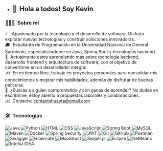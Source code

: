 - ## 👋 &nbsp;Hola a todos! Soy Kevin
<!-- <p align="center">
  <a href="https://github.com/AVS1508">
    <img alt="Night Coding" src="https://raw.githubusercontent.com/AVS1508/AVS1508/master/assets/Night-Coding.gif" />
  </a>
</p> -->
<!--align="right"-->

### 👨🏻‍💻 &nbsp;Sobre mi




💡 &nbsp; Apasionado por la tecnología y el desarrollo de software. Disfruto explorar nuevas tecnologías y construir soluciones innovadoras.\
🎓 &nbsp;Estudiante de Programación en la Universidad Nacional de General Sarmiento, especializándome en Java, Spring Boot y tecnologías backend.\
🌱 &nbsp;Actualmente estoy aprendiendo más sobre tecnología backend, desarrollo frontend y arquitectura de software, con el objetivo de convertirme en un desarrollador integral.\
✍️ &nbsp;En mi tiempo libre, trabajo en proyectos personales para consolidar mis conocimientos y mejorar mis habilidades, además de disfrutar de buenas películas.\
💬 &nbsp;¿Buscas a alguien comprometido y con ganas de aprender? No dudes en escribirme, estoy abierto a propuestas laborales y colaboraciones.\
✉️ &nbsp;Contacto: [contactohuayta@gmail.com](mailto:contactohuayta@gmail.com)
</a>
<!--📄 &nbsp;Please have a look at my [Résumé](https://www.adityavsingh.com/resume.html) for more details about me. I'm open to feedback and suggestions!-->

### 🛠 &nbsp;Tecnologias

![Java](https://img.shields.io/badge/Java-%23ED8B00.svg?style=for-the-badge&logo=coffeescript&logoColor=white)
![Python](https://img.shields.io/badge/Python-3776AB?style=for-the-badge&logo=python&logoColor=white)
![HTML](https://img.shields.io/badge/HTML-E34F26?style=for-the-badge&logo=html5&logoColor=white)
![CSS](https://img.shields.io/badge/CSS-1572B6?style=for-the-badge&logo=css&logoColor=white)
![JavaScript](https://img.shields.io/badge/JavaScript-F7DF1E?style=for-the-badge&logo=javascript&logoColor=black)
![Spring Boot](https://img.shields.io/badge/Spring_Boot-6DB33F?style=for-the-badge&logo=spring-boot&logoColor=white)
![MySQL](https://img.shields.io/badge/MySQL-4479A1?style=for-the-badge&logo=mysql&logoColor=white)
![Maven](https://img.shields.io/badge/Maven-C71A36?style=for-the-badge&logo=apache-maven&logoColor=white)
![Docker](https://img.shields.io/badge/Docker-2496ED?style=for-the-badge&logo=docker&logoColor=white)
![Spring Security](https://img.shields.io/badge/Spring_Security-6DB33F?style=for-the-badge&logo=spring-security&logoColor=white)
![JWT](https://img.shields.io/badge/JWT-FFB600?style=for-the-badge&logo=json-web-tokens&logoColor=white)
![Git](https://img.shields.io/badge/Git-F05032?style=for-the-badge&logo=git&logoColor=white)
![GitHub](https://img.shields.io/badge/GitHub-181717?style=for-the-badge&logo=github&logoColor=white)
![Postman](https://img.shields.io/badge/Postman-FF6C37?style=for-the-badge&logo=postman&logoColor=white)
![Swagger](https://img.shields.io/badge/Swagger-85EA2D?style=for-the-badge&logo=swagger&logoColor=black)
![Hibernate](https://img.shields.io/badge/Hibernate-59666C?style=for-the-badge&logo=hibernate&logoColor=white)
![MapStruct](https://img.shields.io/badge/MapStruct-0066A1?style=for-the-badge&logo=mapstruct&logoColor=white)
![Swiper.js](https://img.shields.io/badge/Swiper.js-6332F6?style=for-the-badge&logo=swiper&logoColor=white)
![Eclipse](https://img.shields.io/badge/Eclipse-2C2255?style=for-the-badge&logo=eclipse-ide&logoColor=white)
![NetBeans](https://img.shields.io/badge/NetBeans-1B6AC6?style=for-the-badge&logo=apache-netbeans-ide&logoColor=white)
![IntelliJ IDEA](https://img.shields.io/badge/IntelliJ_IDEA-000000?style=for-the-badge&logo=intellij-idea&logoColor=white)

<!--
### ⚙️ &nbsp;GitHub Analytics

<p align="center">
<a href="https://github.com/README">
  <img height="180em" src="https://github-readme-stats-eight-theta.vercel.app/api?username=KevDeto&show_icons=true&theme=algolia&include_all_commits=true&count_private=true"/>
</a>
</p>
-->
